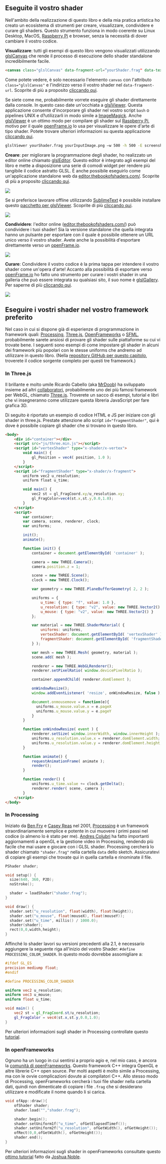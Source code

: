 ## Eseguite il vostro shader

Nell'ambito della realizzazione di questo libro e della mia pratica artistica ho creato un ecosistema di strumenti per creare, visualizzare, condividere e curare gli shaders. Questo strumento funziona in modo coerente su Linux Desktop, MacOS, [Raspberry Pi](https://www.raspberrypi.org/) e browser, senza la necessità di dover cambiare il vostro codice.

**Visualizzare**: tutti gli esempi di questo libro vengono visualizzati utilizzando [glslCanvas](https://github.com/patriciogonzalezvivo/glslCanvas) che rende il processo di esecuzione dello shader standalone incredibilmente facile.

```html
<canvas class="glslCanvas" data-fragment-url=“yourShader.frag" data-textures=“yourInputImage.png” width="500" height="500"></canvas>
```

Come potete vedere, è solo necessario l'elemento ```canvas``` con l'attributo ```class="glslCanvas"``` e l'indirizzo verso il vostro shader nel ```data-fragment-url```. Scoprite di più a proposito [cliccando qui](https://github.com/patriciogonzalezvivo/glslCanvas).

Se siete come me, probabilmente vorrete eseguire gli shader direttamente dalla console. In questo caso date un'occhiata a [glslViewer](https://github.com/patriciogonzalezvivo/glslViewer). Questa applicazione consente d'incorporare gli shader nel vostro script ```bash``` o pipelines UNIX e d?utilizzarli in modo simile a [ImageMagick](http://www.imagemagick.org/script/index.php). Anche [glslViewer](https://github.com/patriciogonzalezvivo/glslViewer) è un ottimo modo per compilare gli shader sul [Raspberry Pi](https://www.raspberrypi.org/), motivo per il quale [openFrame.io](http://openframe.io/) lo usa per visualizzare le opere d'arte di tipo shader. Potete trovare ulteriori informazioni su questa applicazione [cliccando qui](https://github.com/patriciogonzalezvivo/glslViewer).

```bash
glslViewer yourShader.frag yourInputImage.png —w 500 -h 500 -E screenshot,yourOutputImage.png
```

**Creare**: per migliorare la programmazione degli shader, ho realizzato un editor online chiamato [glslEditor](https://github.com/patriciogonzalezvivo/glslEditor). Questo editor è integrato agli esempi del libro e mette a disposizione una serie di comodi widget per rendere più tangibile il codice astratto GLSL. È anche possibile eseguirlo come un'applicazione standalone web da [editor.thebookofshaders.com/](http://editor.thebookofshaders.com/). Scoprite di più a proposito [cliccando qui](https://github.com/patriciogonzalezvivo/glslEditor).

![](glslEditor-01.gif)

Se si preferisce lavorare offline utilizzando [SublimeText](https://www.sublimetext.com/) è possibile installare questo [pacchetto per glslViewer](https://packagecontrol.io/packages/glslViewer). Scoprite di più [cliccando qui](https://github.com/patriciogonzalezvivo/sublime-glslViewer).

![](glslViewer.gif)

**Condividere**: l'editor online ([editor.thebookofshaders.com/](http://editor.thebookofshaders.com/)) può condividere i tuoi shader! Sia la versione standalone che quella integrata hanno un pulsante per esportare con il quale è possibile ottenere un URL unico verso il vostro shader. Avete anche la possibilità d'esportare direttamente verso un [openFrame.io](http://openframe.io/).

![](glslEditor-00.gif)

**Curare**: Condividere il vostro codice è la prima tappa per intendere il vostro shader come un'opera d'arte! Accanto alla possibilità di esportare verso [openFrame.io](http://openframe.io/) ho fatto uno strumento per curare i vostri shader in una galleria che può essere integrata su qualsiasi sito, il suo nome è [glslGallery](https://github.com/patriciogonzalezvivo/glslGallery). Per saperne di più [cliccando qui](https://github.com/patriciogonzalezvivo/glslGallery).

![](glslGallery.gif)

## Eseguire i vostri shader nel vostro framework preferito

Nel caso in cui si dispone già di esperienze di programmazione in framework quali: [Processing](https://processing.org/), [Three.js](http://threejs.org/), [OpenFrameworks](http://openframeworks.cc/) o [SFML](https://www.sfml-dev.org/), probabilmente sarete ansiosi di provare gli shader sulle piattaforme su cui vi trovate bene. I seguenti sono esempi di come impostare gli shader in alcuni dei framework più popolari con le stesse uniforms che andremo ad utilizzare in questo libro. (Nella [repository GitHub per questo capitolo](https://github.com/patriciogonzalezvivo/thebookofshaders/tree/master/04), troverete il codice sorgente completo per questi tre framework.)

### In **Three.js**

Il brillante e molto umile Ricardo Cabello (aka [MrDoob](https://twitter.com/mrdoob)) ha sviluppato insieme ad altri [collaboratori](https://github.com/mrdoob/three.js/graphs/contributors), probabilmente uno dei più famosi framework per WebGL, chiamato [Three.js](http://threejs.org/). Troverete un sacco di esempi, tutorial e libri che vi insegneranno come utilizzare questa libreria JavaScript per fare grafica 3D.

Di seguito è riportato un esempio di codice HTML e JS per iniziare con gli shader in three.js. Prestate attenzione allo script ```id="fragmentShader"```, qui è dove è possibile copiare gli shader che si trovano in questo libro.

```html
<body>
    <div id="container"></div>
    <script src="js/three.min.js"></script>
    <script id="vertexShader" type="x-shader/x-vertex">
        void main() {
            gl_Position = vec4( position, 1.0 );
        }
    </script>
    <script id="fragmentShader" type="x-shader/x-fragment">
        uniform vec2 u_resolution;
        uniform float u_time;

        void main() {
            vec2 st = gl_FragCoord.xy/u_resolution.xy;
            gl_FragColor=vec4(st.x,st.y,0.0,1.0);
        }
    </script>
    <script>
        var container;
        var camera, scene, renderer, clock;
        var uniforms;

        init();
        animate();

        function init() {
            container = document.getElementById( 'container' );

            camera = new THREE.Camera();
            camera.position.z = 1;

            scene = new THREE.Scene();
            clock = new THREE.Clock();

            var geometry = new THREE.PlaneBufferGeometry( 2, 2 );

            uniforms = {
                u_time: { type: "f", value: 1.0 },
                u_resolution: { type: "v2", value: new THREE.Vector2() },
                u_mouse: { type: "v2", value: new THREE.Vector2() }
            };

            var material = new THREE.ShaderMaterial( {
                uniforms: uniforms,
                vertexShader: document.getElementById( 'vertexShader' ).textContent,
                fragmentShader: document.getElementById( 'fragmentShader' ).textContent
            } );

            var mesh = new THREE.Mesh( geometry, material );
            scene.add( mesh );

            renderer = new THREE.WebGLRenderer();
            renderer.setPixelRatio( window.devicePixelRatio );

            container.appendChild( renderer.domElement );

            onWindowResize();
            window.addEventListener( 'resize', onWindowResize, false );

            document.onmousemove = function(e){
              uniforms.u_mouse.value.x = e.pageX
              uniforms.u_mouse.value.y = e.pageY
            }
        }

        function onWindowResize( event ) {
            renderer.setSize( window.innerWidth, window.innerHeight );
            uniforms.u_resolution.value.x = renderer.domElement.width;
            uniforms.u_resolution.value.y = renderer.domElement.height;
        }

        function animate() {
            requestAnimationFrame( animate );
            render();
        }

        function render() {
            uniforms.u_time.value += clock.getDelta();
            renderer.render( scene, camera );
        }
    </script>
</body>
```

### In **Processing**

Iniziato da [Ben Fry](http://benfry.com/) e [Casey Reas](http://reas.com/) nel 2001, [Processing](https://processing.org/) è un framework straordinariamente semplice e potente in cui muovere i primi passi nel codice (o almeno lo è stato per me). [Andres Colubri](https://codeanticode.wordpress.com/) ha fatto importanti aggiornamenti a openGL e la gestione video in Processing, rendendo più facile che mai usare e giocare con i GLSL shader. Processing cercherà lo shader chiamato ```"shader.frag"``` nella cartella ```data``` dello sketch. Assicuratevi di copiare gli esempi che trovate qui in quella cartella e rinominate il file.

```cpp
PShader shader;

void setup() {
  size(640, 360, P2D);
  noStroke();

  shader = loadShader("shader.frag");
}

void draw() {
  shader.set("u_resolution", float(width), float(height));
  shader.set("u_mouse", float(mouseX), float(mouseY));
  shader.set("u_time", millis() / 1000.0);
  shader(shader);
  rect(0,0,width,height);
}
```

Affinché lo shader lavori su versioni precedenti alla 2.1, è necessario aggiungere la seguente riga all'inizio del vostro Shader: ```#define PROCESSING_COLOR_SHADER```. In questo modo dovrebbe assomigliare a:

```glsl
#ifdef GL_ES
precision mediump float;
#endif

#define PROCESSING_COLOR_SHADER

uniform vec2 u_resolution;
uniform vec3 u_mouse;
uniform float u_time;

void main() {
    vec2 st = gl_FragCoord.st/u_resolution;
    gl_FragColor = vec4(st.x,st.y,0.0,1.0);
}
```

Per ulteriori informazioni sugli shader in Processing controllate questo [tutorial](https://processing.org/tutorials/pshader/).

### In **openFrameworks**

Ognuno ha un luogo in cui sentirsi a proprio agio e, nel mio caso, è ancora la [comunità di openFrameworks](http://openframeworks.cc/). Questo framework C++ integra OpenGL e altre librerie C++ open source. Per molti aspetti è molto simile a Processing, ma con le ovvie complicazioni dovute ai compilatori C++. Allo stesso modo di Processing, openFrameworks cercherà i tuoi file shader nella cartella dati, quindi non dimenticate di copiare i file ```.frag``` che si desiderano utilizzare e modificate il nome quando li si carica.

```cpp
void ofApp::draw(){
    ofShader shader;
    shader.load("","shader.frag");

    shader.begin();
    shader.setUniform1f("u_time", ofGetElapsedTimef());
    shader.setUniform2f("u_resolution", ofGetWidth(), ofGetHeight());
    ofRect(0,0,ofGetWidth(), ofGetHeight());
    shader.end();
}
```

Per ulteriori informazioni sugli shader in openFrameworks consultate questo [ottimo tutorial](http://openframeworks.cc/ofBook/chapters/shaders.html) fatto da [Joshua Noble](http://thefactoryfactory.com/).
